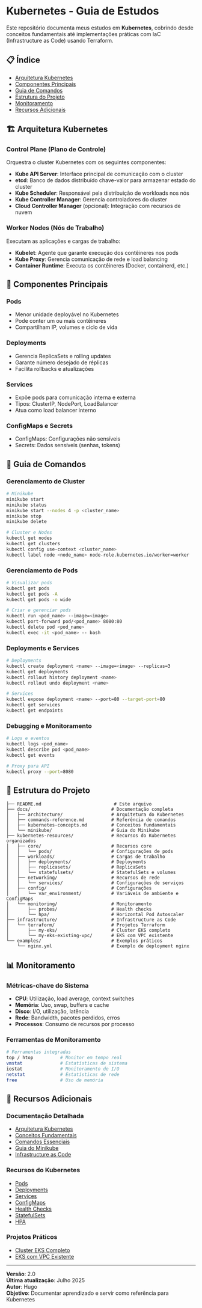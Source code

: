 # Kubernetes - Guia de Estudos

Este repositório documenta meus estudos em **Kubernetes**, cobrindo desde conceitos fundamentais até implementações práticas com IaC (Infrastructure as Code) usando Terraform.

## 📋 Índice

- [Arquitetura Kubernetes](#arquitetura-kubernetes)
- [Componentes Principais](#componentes-principais)
- [Guia de Comandos](#guia-de-comandos)
- [Estrutura do Projeto](#estrutura-do-projeto)
- [Monitoramento](#monitoramento)
- [Recursos Adicionais](#recursos-adicionais)

## 🏗️ Arquitetura Kubernetes

### Control Plane (Plano de Controle)
Orquestra o cluster Kubernetes com os seguintes componentes:

- **Kube API Server**: Interface principal de comunicação com o cluster
- **etcd**: Banco de dados distribuído chave-valor para armazenar estado do cluster
- **Kube Scheduler**: Responsável pela distribuição de workloads nos nós
- **Kube Controller Manager**: Gerencia controladores do cluster
- **Cloud Controller Manager** (opcional): Integração com recursos de nuvem

### Worker Nodes (Nós de Trabalho)
Executam as aplicações e cargas de trabalho:

- **Kubelet**: Agente que garante execução dos contêineres nos pods
- **Kube Proxy**: Gerencia comunicação de rede e load balancing
- **Container Runtime**: Executa os contêineres (Docker, containerd, etc.)

## 🔧 Componentes Principais

### Pods
- Menor unidade deployável no Kubernetes
- Pode conter um ou mais contêineres
- Compartilham IP, volumes e ciclo de vida

### Deployments
- Gerencia ReplicaSets e rolling updates
- Garante número desejado de réplicas
- Facilita rollbacks e atualizações

### Services
- Expõe pods para comunicação interna e externa
- Tipos: ClusterIP, NodePort, LoadBalancer
- Atua como load balancer interno

### ConfigMaps e Secrets
- ConfigMaps: Configurações não sensíveis
- Secrets: Dados sensíveis (senhas, tokens)

## 📖 Guia de Comandos

### Gerenciamento de Cluster
```bash
# Minikube
minikube start
minikube status
minikube start --nodes 4 -p <cluster_name>
minikube stop
minikube delete

# Cluster e Nodes
kubectl get nodes
kubectl get clusters
kubectl config use-context <cluster_name>
kubectl label node <node_name> node-role.kubernetes.io/worker=worker
```

### Gerenciamento de Pods
```bash
# Visualizar pods
kubectl get pods
kubectl get pods -A
kubectl get pods -o wide

# Criar e gerenciar pods
kubectl run <pod_name> --image=<image>
kubectl port-forward pod/<pod_name> 8080:80
kubectl delete pod <pod_name>
kubectl exec -it <pod_name> -- bash
```

### Deployments e Services
```bash
# Deployments
kubectl create deployment <name> --image=<image> --replicas=3
kubectl get deployments
kubectl rollout history deployment <name>
kubectl rollout undo deployment <name>

# Services
kubectl expose deployment <name> --port=80 --target-port=80
kubectl get services
kubectl get endpoints
```

### Debugging e Monitoramento
```bash
# Logs e eventos
kubectl logs <pod_name>
kubectl describe pod <pod_name>
kubectl get events

# Proxy para API
kubectl proxy --port=8080
```

## 📁 Estrutura do Projeto

```
├── README.md                           # Este arquivo
├── docs/                              # Documentação completa
│   ├── architecture/                  # Arquitetura do Kubernetes
│   ├── commands-reference.md          # Referência de comandos
│   ├── kubernetes-concepts.md         # Conceitos fundamentais
│   └── minikube/                      # Guia do Minikube
├── kubernetes-resources/              # Recursos do Kubernetes organizados
│   ├── core/                          # Recursos core
│   │   └── pods/                      # Configurações de pods
│   ├── workloads/                     # Cargas de trabalho
│   │   ├── deployments/               # Deployments
│   │   ├── replicasets/               # ReplicaSets
│   │   └── statefulsets/              # StatefulSets e volumes
│   ├── networking/                    # Recursos de rede
│   │   └── services/                  # Configurações de serviços
│   ├── config/                        # Configurações
│   │   └── var_environment/           # Variáveis de ambiente e ConfigMaps
│   └── monitoring/                    # Monitoramento
│       ├── probes/                    # Health checks
│       └── hpa/                       # Horizontal Pod Autoscaler
├── infrastructure/                    # Infrastructure as Code
│   └── terraform/                     # Projetos Terraform
│       ├── my-eks/                    # Cluster EKS completo
│       └── my-eks-existing-vpc/       # EKS com VPC existente
└── examples/                          # Exemplos práticos
    └── nginx.yml                      # Exemplo de deployment nginx
```

## 📊 Monitoramento

### Métricas-chave do Sistema
- **CPU**: Utilização, load average, context switches
- **Memória**: Uso, swap, buffers e cache
- **Disco**: I/O, utilização, latência
- **Rede**: Bandwidth, pacotes perdidos, erros
- **Processos**: Consumo de recursos por processo

### Ferramentas de Monitoramento
```bash
# Ferramentas integradas
top / htop          # Monitor em tempo real
vmstat              # Estatísticas de sistema
iostat              # Monitoramento de I/O
netstat             # Estatísticas de rede
free                # Uso de memória
```

## 🚀 Recursos Adicionais

### Documentação Detalhada
- [Arquitetura Kubernetes](./docs/architecture/readme.md)
- [Conceitos Fundamentais](./docs/kubernetes-concepts.md)
- [Comandos Essenciais](./docs/commands-reference.md)
- [Guia do Minikube](./docs/minikube/Readme.md)
- [Infrastructure as Code](./infrastructure/terraform/)

### Recursos do Kubernetes
- [Pods](./kubernetes-resources/core/pods/)
- [Deployments](./kubernetes-resources/workloads/deployments/)
- [Services](./kubernetes-resources/networking/services/)
- [ConfigMaps](./kubernetes-resources/config/var_environment/)
- [Health Checks](./kubernetes-resources/monitoring/probes/)
- [StatefulSets](./kubernetes-resources/workloads/statefulsets/)
- [HPA](./kubernetes-resources/monitoring/hpa/)

### Projetos Práticos
- [Cluster EKS Completo](./infrastructure/terraform/my-eks/)
- [EKS com VPC Existente](./infrastructure/terraform/my-eks-existing-vpc/)

---

**Versão**: 2.0  
**Última atualização**: Julho 2025  
**Autor**: Hugo  
**Objetivo**: Documentar aprendizado e servir como referência para Kubernetes